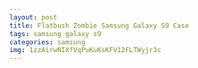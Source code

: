 ```yaml
---
layout: post
title: Flatbush Zombie Samsung Galaxy S9 Case
tags: samsung galaxy s9
categories: samsung
img: 1zzAirwNIXfVqPuKuKsKFV12FLTWyjr3c
---
```

